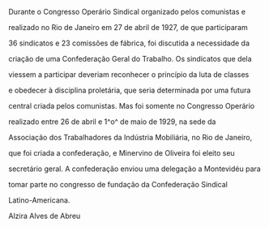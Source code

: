 

Durante o Congresso Operário Sindical organizado pelos comunistas e

realizado no Rio de Janeiro em 27 de abril de 1927, de que participaram

36 sindicatos e 23 comissões de fábrica, foi discutida a necessidade da

criação de uma Confederação Geral do Trabalho. Os sindicatos que dela

viessem a participar deveriam reconhecer o princípio da luta de classes

e obedecer à disciplina proletária, que seria determinada por uma futura

central criada pelos comunistas. Mas foi somente no Congresso Operário

realizado entre 26 de abril e 1^o^ de maio de 1929, na sede da

Associação dos Trabalhadores da Indústria Mobiliária, no Rio de Janeiro,

que foi criada a confederação, e Minervino de Oliveira foi eleito seu

secretário geral. A confederação enviou uma delegação a Montevidéu para

tomar parte no congresso de fundação da Confederação Sindical

Latino-Americana.



Alzira Alves de Abreu



